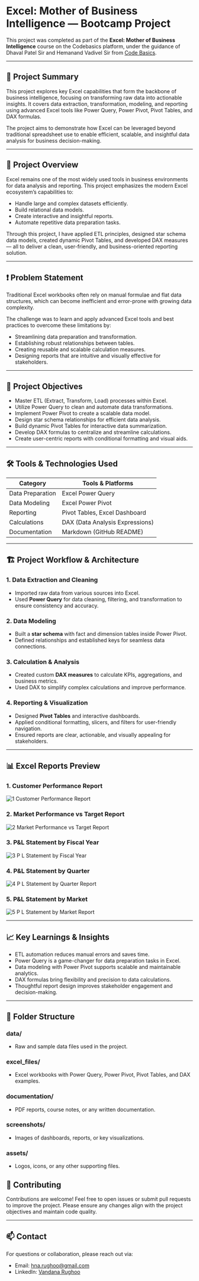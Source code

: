 # Excel: Mother of Business Intelligence — Bootcamp Project

This project was completed as part of the **Excel: Mother of Business Intelligence** course on the Codebasics platform, under the guidance of Dhaval Patel Sir and Hemanand Vadivel Sir from [Code Basics](https://codebasics.io).

---

## 🎯 Project Summary

This project explores key Excel capabilities that form the backbone of business intelligence, focusing on transforming raw data into actionable insights. It covers data extraction, transformation, modeling, and reporting using advanced Excel tools like Power Query, Power Pivot, Pivot Tables, and DAX formulas.

The project aims to demonstrate how Excel can be leveraged beyond traditional spreadsheet use to enable efficient, scalable, and insightful data analysis for business decision-making.

---

## 📁 Project Overview

Excel remains one of the most widely used tools in business environments for data analysis and reporting. This project emphasizes the modern Excel ecosystem’s capabilities to:

- Handle large and complex datasets efficiently.
- Build relational data models.
- Create interactive and insightful reports.
- Automate repetitive data preparation tasks.

Through this project, I have applied ETL principles, designed star schema data models, created dynamic Pivot Tables, and developed DAX measures — all to deliver a clean, user-friendly, and business-oriented reporting solution.

---

## ❗ Problem Statement

Traditional Excel workbooks often rely on manual formulae and flat data structures, which can become inefficient and error-prone with growing data complexity.

The challenge was to learn and apply advanced Excel tools and best practices to overcome these limitations by:

- Streamlining data preparation and transformation.
- Establishing robust relationships between tables.
- Creating reusable and scalable calculation measures.
- Designing reports that are intuitive and visually effective for stakeholders.

---

## 🎯 Project Objectives

- Master ETL (Extract, Transform, Load) processes within Excel.
- Utilize Power Query to clean and automate data transformations.
- Implement Power Pivot to create a scalable data model.
- Design star schema relationships for efficient data analysis.
- Build dynamic Pivot Tables for interactive data summarization.
- Develop DAX formulas to centralize and streamline calculations.
- Create user-centric reports with conditional formatting and visual aids.

---

## 🛠️ Tools & Technologies Used

| Category           | Tools & Platforms                |
|--------------------|--------------------------------|
| Data Preparation   | Excel Power Query               |
| Data Modeling      | Excel Power Pivot               |
| Reporting          | Pivot Tables, Excel Dashboard   |
| Calculations       | DAX (Data Analysis Expressions) |
| Documentation      | Markdown (GitHub README)         |

---

## 🏗️ Project Workflow & Architecture

### 1. Data Extraction and Cleaning  
- Imported raw data from various sources into Excel.  
- Used **Power Query** for data cleaning, filtering, and transformation to ensure consistency and accuracy.

### 2. Data Modeling  
- Built a **star schema** with fact and dimension tables inside Power Pivot.  
- Defined relationships and established keys for seamless data connections.

### 3. Calculation & Analysis  
- Created custom **DAX measures** to calculate KPIs, aggregations, and business metrics.  
- Used DAX to simplify complex calculations and improve performance.

### 4. Reporting & Visualization  
- Designed **Pivot Tables** and interactive dashboards.  
- Applied conditional formatting, slicers, and filters for user-friendly navigation.  
- Ensured reports are clear, actionable, and visually appealing for stakeholders.
  
---
## 📊 Excel Reports Preview

### 1. Customer Performance Report  
![1  Customer Performance Report](https://github.com/user-attachments/assets/6925705c-4b88-4704-b2e5-3cacaaf8c506)

### 2. Market Performance vs Target Report  
![2  Market Performance vs Target Report](https://github.com/user-attachments/assets/aa0ebcfb-382d-4f09-b76d-c53ba5fbeb53)

### 3. P&L Statement by Fiscal Year  
![3  P L Statement by Fiscal Year](https://github.com/user-attachments/assets/5584e306-79a9-4412-9284-15b73c8d6d05)

### 4. P&L Statement by Quarter  
![4  P L Statement by Quarter Report](https://github.com/user-attachments/assets/75dee931-edbc-451d-90e4-91b3e34596cf)

### 5. P&L Statement by Market  
![5  P L Statement by Market Report](https://github.com/user-attachments/assets/cc053732-6c12-4f70-9403-442ecc0b94af)

---

## 📈 Key Learnings & Insights

- ETL automation reduces manual errors and saves time.  
- Power Query is a game-changer for data preparation tasks in Excel.  
- Data modeling with Power Pivot supports scalable and maintainable analytics.  
- DAX formulas bring flexibility and precision to data calculations.  
- Thoughtful report design improves stakeholder engagement and decision-making.

---

## 📂 Folder Structure

### data/
- Raw and sample data files used in the project.

### excel_files/
- Excel workbooks with Power Query, Power Pivot, Pivot Tables, and DAX examples.

### documentation/
- PDF reports, course notes, or any written documentation.

### screenshots/
- Images of dashboards, reports, or key visualizations.

### assets/
- Logos, icons, or any other supporting files.


## 🤝 Contributing

Contributions are welcome! Feel free to open issues or submit pull requests to improve the project.
Please ensure any changes align with the project objectives and maintain code quality.

---

## 📫 Contact

For questions or collaboration, please reach out via:

- Email: hna.rughoo@gmail.com  
- LinkedIn: [Vandana Rughoo](https://www.linkedin.com/in/vandana-rughoo-a018aa4a/)
